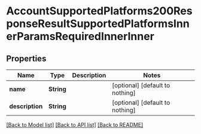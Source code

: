 # AccountSupportedPlatforms200ResponseResultSupportedPlatformsInnerParamsRequiredInnerInner


## Properties
Name | Type | Description | Notes
------------ | ------------- | ------------- | -------------
**name** | **String** |  | [optional] [default to nothing]
**description** | **String** |  | [optional] [default to nothing]


[[Back to Model list]](../README.md#models) [[Back to API list]](../README.md#api-endpoints) [[Back to README]](../README.md)


